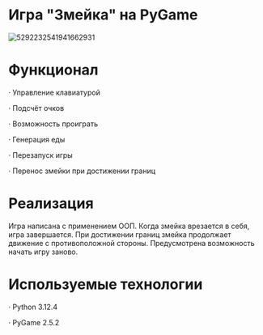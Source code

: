 # Игра "Змейка" на PyGame

![5292232541941662931](https://github.com/user-attachments/assets/d1341b59-40cc-49ee-9467-7fd5ade3917f)

# Функционал
· Управление клавиатурой

· Подсчёт очков

· Возможность проиграть

· Генерация еды

· Перезапуск игры

· Перенос змейки при достижении границ

# Реализация
Игра написана с применением ООП. Когда змейка врезается в себя, игра завершается. При достижении границ змейка продолжает движение с противоположной стороны. Предусмотрена возможность начать игру заново.

# Используемые технологии
· Python 3.12.4

· PyGame 2.5.2
